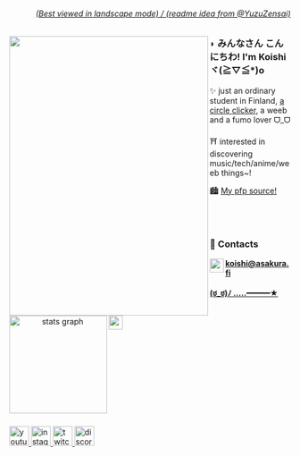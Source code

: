 <body>
  <div>
    <div>
      <h6 align="right"><a href="https://github.com/YuzuZensai"> (Best viewed in landscape mode) / (readme idea from @YuzuZensai) </a></h6>
      <img align="left" width="356" height="500" src="https://r2.e-z.host/e0431dc3-12da-4bbd-8491-f82d2b71ae13/63m1lbq1.png"/>
      <h3>◗   みんなさん こんにちわ! I'm Koishi ヾ(≧▽≦*)o</h3>
      <p>✨  just an ordinary student in Finland, <a href="https://osu.ppy.sh/users/18550322">a circle clicker</a>, a weeb and a fumo lover ᗜ_ᗜ</p>
      <p>⛩️ interested in discovering music/tech/anime/weeb things~!</p>
      <p>🏙️ <a href="https://x.com/Kokocir/status/1974777088772321479" target="_blank">My pfp source!</a></p>
    </div>
    <br/><br/>
    <div>
     <h3>💌 Contacts</h3>
      <a href="mailto:koishi@asakura.fi" >
        <img align="left" width="25" height="25" src="https://www.svgrepo.com/show/396510/fog.svg"/>
       <b>koishi@asakura.fi</b>
      </a>
    </div>
  </div>

<div align="center">
  <img align="left" src="https://lanyard.kyrie25.dev/api/681790377329426442" height="175" alt="stats graph"  /> <br>
<!--  <img height="150" src="https://r2.e-z.host/e0431dc3-12da-4bbd-8491-f82d2b71ae13/5ywyezig.gif"  />-->
<!--  <img src="https://osu-sig.vercel.app/card?user=Kokytos&mode=std&lang=en&animation=true&hue=200&skills=true" height="200" alt="languages graph"  />-->
</div>
    <div>
      <a href="https://zyo.lol/koishi" >
        <img align="left" width="25" height="25" src="https://www.svgrepo.com/show/481273/cat-2.svg"/>
       <b>(ಠ_ಠ)ﾉ ‥…━━━★</b>
      </a>
    </div>

###

<br clear="both">

<!--[![Data Card for Spotify](https://data-card-for-spotify.herokuapp.com/api/card?user_id=314shbu47xjher5utuoaut3k67ya)](https://data-card-for-spotify.herokuapp.com/api/card?user_id=314shbu47xjher5utuoaut3k67ya)
<a href="https://x.com/Kokocir/status/1974777088772321479" target="_blank">pfp source</a>-->
###

<div align="left">
  <a href="https://youtube.com/@O人O" target="_blank">
    <img src="https://img.shields.io/static/v1?message=Youtube&logo=youtube&label=&color=FF0000&logoColor=white&labelColor=&style=for-the-badge" height="35" alt="youtube logo"  />
  </a>
  <a href="https://instagram.com/overcomplexification" target="_blank">
    <img src="https://img.shields.io/static/v1?message=Instagram&logo=instagram&label=&color=E4405F&logoColor=white&labelColor=&style=for-the-badge" height="35" alt="instagram logo"  />
  </a>
  <a href="https://twitch.tv/sixtymp" target="_blank">
    <img src="https://img.shields.io/static/v1?message=Twitch&logo=twitch&label=&color=9146FF&logoColor=white&labelColor=&style=for-the-badge" height="35" alt="twitch logo"  />
  </a>
  <a href="https://discord.com" target="_blank">
    <img src="https://img.shields.io/static/v1?message=Discord&logo=discord&label=&color=7289DA&logoColor=white&labelColor=&style=for-the-badge" height="35" alt="discord logo"  />
  </a>
</div>

<!--
**intelstellar/intelstellar** is a ✨ _special_ ✨ repository because its `README.md` (this file) appears on your GitHub profile.

Here are some ideas to get you started:

- 🔭 I’m currently working on ...
- 🌱 I’m currently learning ...
- 👯 I’m looking to collaborate on ...
- 🤔 I’m looking for help with ...
- 💬 Ask me about ...
- 📫 How to reach me: ...
- 😄 Pronouns: ...
- ⚡ Fun fact: ...
-->
